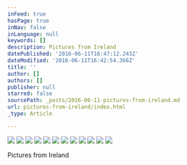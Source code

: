 ```yaml
---
inFeed: true
hasPage: true
inNav: false
inLanguage: null
keywords: []
description: Pictures from Ireland
datePublished: '2016-06-11T16:47:12.243Z'
dateModified: '2016-06-11T16:42:54.366Z'
title: ''
author: []
authors: []
publisher: null
starred: false
sourcePath: _posts/2016-06-11-pictures-from-ireland.md
url: pictures-from-ireland/index.html
_type: Article

---
```

![](https://the-grid-user-content.s3-us-west-2.amazonaws.com/b538e140-e10b-4f5f-b76c-9af1c00ea126.jpg)
![](https://the-grid-user-content.s3-us-west-2.amazonaws.com/a5402788-5208-459b-b04d-d6b5acc458e7.jpg)
![](https://the-grid-user-content.s3-us-west-2.amazonaws.com/a78a091e-d73d-4114-8b90-13946336eca0.jpg)
![](https://the-grid-user-content.s3-us-west-2.amazonaws.com/c6877b33-b99c-4b0e-b5cc-a4946d352e29.jpg)
![](https://the-grid-user-content.s3-us-west-2.amazonaws.com/f5c1d6b2-34be-421f-95a2-1bd674102a7a.jpg)
![](https://the-grid-user-content.s3-us-west-2.amazonaws.com/6e3cd378-50ff-4a00-bf20-37c17d60d195.jpg)
![](https://the-grid-user-content.s3-us-west-2.amazonaws.com/7ced6629-c8de-45fa-a91d-3669b5365650.jpg)
![](https://the-grid-user-content.s3-us-west-2.amazonaws.com/fae8d95e-d103-45c9-ac13-255fca7c1a63.jpg)
![](https://the-grid-user-content.s3-us-west-2.amazonaws.com/7e1a64ab-642e-46b4-993f-327c613a4747.jpg)
![](https://the-grid-user-content.s3-us-west-2.amazonaws.com/77fa5984-9146-4a91-8d69-215a11a81e5a.jpg)
![](https://the-grid-user-content.s3-us-west-2.amazonaws.com/23eaf59b-b0f6-49e0-8b88-c8ae7831f59d.jpg)
![](https://the-grid-user-content.s3-us-west-2.amazonaws.com/b7499a1a-db4b-48a2-8835-1797fa3eff1c.jpg)

Pictures from Ireland